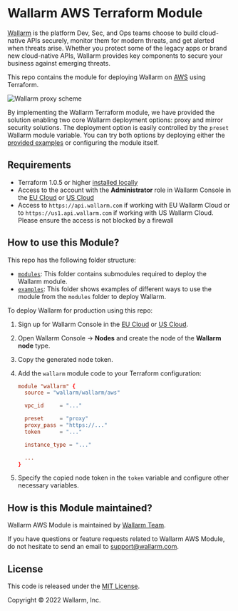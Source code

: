 # Wallarm AWS Terraform Module

[Wallarm](https://www.wallarm.com/) is the platform Dev, Sec, and Ops teams choose to build cloud-native APIs securely, monitor them for modern threats, and get alerted when threats arise. Whether you protect some of the legacy apps or brand new cloud-native APIs, Wallarm provides key components to secure your business against emerging threats.

This repo contains the module for deploying Wallarm on [AWS](https://aws.amazon.com/) using Terraform.

![Wallarm proxy scheme](https://github.com/wallarm/terraform-aws-wallarm/blob/main/images/wallarm-as-proxy.png?raw=true)

By implementing the Wallarm Terraform module, we have provided the solution enabling two core Wallarm deployment options: proxy and mirror security solutions. The deployment option is easily controlled by the `preset` Wallarm module variable. You can try both options by deploying either the [provided examples](https://github.com/wallarm/terraform-aws-wallarm/tree/main/examples) or configuring the module itself.

## Requirements

* Terraform 1.0.5 or higher [installed locally](https://learn.hashicorp.com/tutorials/terraform/install-cli)
* Access to the account with the **Administrator** role in Wallarm Console in the [EU Cloud](https://my.wallarm.com/) or [US Cloud](https://us1.my.wallarm.com/)
* Access to `https://api.wallarm.com` if working with EU Wallarm Cloud or to `https://us1.api.wallarm.com` if working with US Wallarm Cloud. Please ensure the access is not blocked by a firewall

## How to use this Module?

This repo has the following folder structure:

* [`modules`](https://github.com/wallarm/terraform-aws-wallarm/tree/main/modules): This folder contains submodules required to deploy the Wallarm module.
* [`examples`](https://github.com/wallarm/terraform-aws-wallarm/tree/main/examples): This folder shows examples of different ways to use the module from the `modules` folder to deploy Wallarm.

To deploy Wallarm for production using this repo:

1. Sign up for Wallarm Console in the [EU Cloud](https://my.wallarm.com/signup) or [US Cloud](https://us1.my.wallarm.com/signup).
1. Open Wallarm Console → **Nodes**  and create the node of the **Wallarm node** type.
1. Copy the generated node token.
1. Add the `wallarm` module code to your Terraform configuration:

    ```conf
    module "wallarm" {
      source = "wallarm/wallarm/aws"

      vpc_id     = "..."

      preset     = "proxy"
      proxy_pass = "https://..."
      token      = "..."

      instance_type = "..."

      ...
    }
    ```
1. Specify the copied node token in the `token` variable and configure other necessary variables.

## How is this Module maintained?

Wallarm AWS Module is maintained by [Wallarm Team](https://www.wallarm.com/).

If you have questions or feature requests related to Wallarm AWS Module, do not hesitate to send an email to [support@wallarm.com](mailto:support@wallarm.com?Subject=Terraform%20Module%20Question).

## License

This code is released under the [MIT License](https://github.com/wallarm/terraform-aws-wallarm/tree/main/LICENSE).

Copyright &copy; 2022 Wallarm, Inc.
